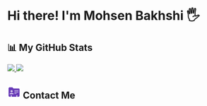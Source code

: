 # Hi there! I'm Mohsen Bakhshi 🖐

## 📊 My GitHub Stats

<a href="https://github.com/mhsnbakhshi">
  <img src="https://github-readme-stats.vercel.app/api?username=MhsnBakhshi&show_icons=true&theme=cobalt" alt+="My GitHub Stats" />
  <img src="https://github-readme-stats.vercel.app/api/top-langs/?username=MhsnBakhshi" alt+="My language" />
</a>

<h2>
  <img width='30px' src= "https://github.com/MhsnBakhshi/MhsnBakhshi/blob/main/icons8-contact-48.png?raw=true" /> 
  Contact Me
</h2>
